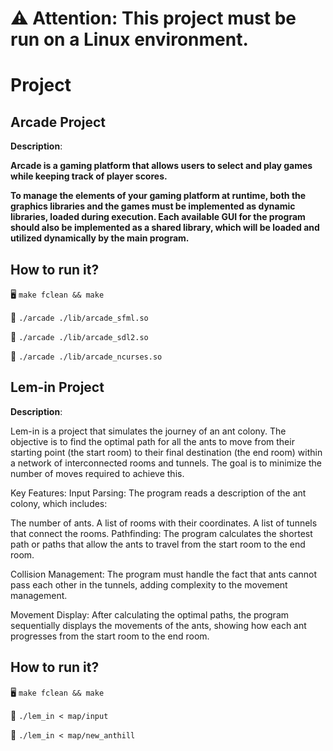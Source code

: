 
# ⚠️ **Attention**: This project must be run on a Linux environment.

# Project

## Arcade Project

**Description**:

**Arcade is a gaming platform that allows users to select and play games while keeping track of player scores.**

**To manage the elements of your gaming platform at runtime, both the graphics libraries and the games must be implemented as dynamic libraries, loaded during execution. Each available GUI for the program should also be implemented as a shared library, which will be loaded and utilized dynamically by the main program.**

## How to run it?

🖥️ `make fclean && make`

🔷 `./arcade ./lib/arcade_sfml.so`

🔷 `./arcade ./lib/arcade_sdl2.so`

🔷 `./arcade ./lib/arcade_ncurses.so`


## Lem-in Project

**Description**:

Lem-in is a project that simulates the journey of an ant colony. The objective is to find the optimal path for all the ants to move from their starting point (the start room) to their final destination (the end room) within a network of interconnected rooms and tunnels. The goal is to minimize the number of moves required to achieve this.

Key Features:
Input Parsing: The program reads a description of the ant colony, which includes:

The number of ants.
A list of rooms with their coordinates.
A list of tunnels that connect the rooms.
Pathfinding: The program calculates the shortest path or paths that allow the ants to travel from the start room to the end room.

Collision Management: The program must handle the fact that ants cannot pass each other in the tunnels, adding complexity to the movement management.

Movement Display: After calculating the optimal paths, the program sequentially displays the movements of the ants, showing how each ant progresses from the start room to the end room.

## How to run it?

🖥️ `make fclean && make`

🔷 `./lem_in < map/input`

🔷 `./lem_in < map/new_anthill`

